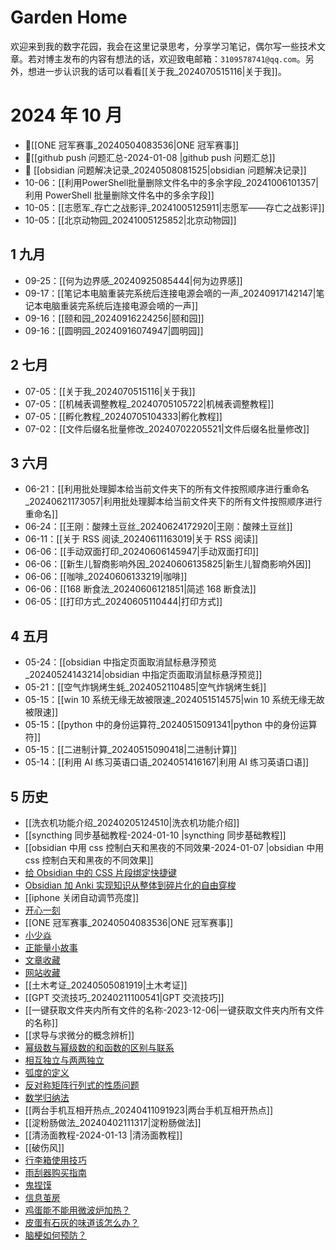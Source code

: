# Garden Home

欢迎来到我的数字花园，我会在这里记录思考，分享学习笔记，偶尔写一些技术文章。若对博主发布的内容有想法的话，欢迎致电邮箱：`3109578741@qq.com`。另外，想进一步认识我的话可以看看[[关于我_2024070515116|关于我]]。

# 2024 年 10 月

- 📌[[ONE 冠军赛事_20240504083536|ONE 冠军赛事]] 
- 📌[[github push 问题汇总-2024-01-08 |github push 问题汇总]] 
- 📌 [[obsidian 问题解决记录_20240508081525|obsidian 问题解决记录]] 
- 10-06：[[利用PowerShell批量删除文件名中的多余字段_20241006101357|利用 PowerShell 批量删除文件名中的多余字段]]
- 10-05：[[志愿军_存亡之战影评_20241005125911|志愿军——存亡之战影评]]
- 10-05：[[北京动物园_20241005125852|北京动物园]]

## 1 九月

- 09-25：[[何为边界感_20240925085444|何为边界感]]
- 09-17：[[笔记本电脑重装完系统后连接电源会嘀的一声_20240917142147|笔记本电脑重装完系统后连接电源会嘀的一声]]
- 09-16：[[颐和园_20240916224256|颐和园]]
- 09-16：[[圆明园_20240916074947|圆明园]]

## 2 七月

- 07-05：[[关于我_2024070515116|关于我]]
- 07-05：[[机械表调整教程_20240705105722|机械表调整教程]]
- 07-05：[[孵化教程_20240705104333|孵化教程]] 
- 07-02：[[文件后缀名批量修改_20240702205521|文件后缀名批量修改]] 

## 3 六月

- 06-21：[[利用批处理脚本给当前文件夹下的所有文件按照顺序进行重命名_20240621173057|利用批处理脚本给当前文件夹下的所有文件按照顺序进行重命名]]
- 06-24：[[王刚：酸辣土豆丝_20240624172920|王刚：酸辣土豆丝]]
- 06-11：[[关于 RSS 阅读_20240611163019|关于 RSS 阅读]]
- 06-06：[[手动双面打印_20240606145947|手动双面打印]]
- 06-06：[[新生儿智商影响外因_20240606135825|新生儿智商影响外因]]
- 06-06：[[咖啡_20240606133219|咖啡]]
- 06-06：[[168 断食法_20240606121851|简述 168 断食法]]
- 06-05：[[打印方式_20240605110444|打印方式]]

## 4 五月

- 05-24：[[obsidian 中指定页面取消鼠标悬浮预览_20240524143214|obsidian 中指定页面取消鼠标悬浮预览]]
- 05-21：[[空气炸锅烤生蚝_2024052110485|空气炸锅烤生蚝]]
- 05-15：[[win 10 系统无缘无故被限速_2024051514575|win 10 系统无缘无故被限速]]
- 05-15：[[python 中的身份运算符_20240515091341|python 中的身份运算符]]
- 05-15：[[二进制计算_20240515090418|二进制计算]]
- 05-14：[[利用 AI 练习英语口语_2024051416167|利用 AI 练习英语口语]]

## 5 历史

- [[洗衣机功能介绍_20240205124510|洗衣机功能介绍]]
- [[syncthing 同步基础教程-2024-01-10 |syncthing 同步基础教程]]
- [[obsidian 中用 css 控制白天和黑夜的不同效果-2024-01-07 |obsidian 中用 css 控制白天和黑夜的不同效果]]
- [给 Obsidian 中的 CSS 片段绑定快捷键](%E7%BB%99%20Obsidian%20%E4%B8%AD%E7%9A%84%20CSS%20%E7%89%87%E6%AE%B5%E7%BB%91%E5%AE%9A%E5%BF%AB%E6%8D%B7%E9%94%AE.md)
- [Obsidian 加 Anki 实现知识从整体到碎片化的自由穿梭](Obsidian%20%E5%8A%A0%20Anki%20%E5%AE%9E%E7%8E%B0%E7%9F%A5%E8%AF%86%E4%BB%8E%E6%95%B4%E4%BD%93%E5%88%B0%E7%A2%8E%E7%89%87%E5%8C%96%E7%9A%84%E8%87%AA%E7%94%B1%E7%A9%BF%E6%A2%AD.md)
- [[iphone 关闭自动调节亮度]]
- [开心一刻](开心一刻.md) 
- [[ONE 冠军赛事_20240504083536|ONE 冠军赛事]]
- [小少焱](%E5%B0%8F%E5%B0%91%E7%84%B1.md) 
- [正能量小故事](正能量小故事.md) 
- [文章收藏](文章收藏.md) 
- [网站收藏](网站收藏.md) 
- [[土木考证_20240505081919|土木考证]]
- [[GPT 交流技巧_20240211100541|GPT 交流技巧]]
- [[一键获取文件夹内所有文件的名称-2023-12-06|一键获取文件夹内所有文件的名称]]
- [[求导与求微分的概念辨析]]
- [幂级数与幂级数的和函数的区别与联系](幂级数与幂级数的和函数的区别与联系.md)
- [相互独立与两两独立](%E7%9B%B8%E4%BA%92%E7%8B%AC%E7%AB%8B%E4%B8%8E%E4%B8%A4%E4%B8%A4%E7%8B%AC%E7%AB%8B.md)
- [弧度的定义](%E5%BC%A7%E5%BA%A6%E7%9A%84%E5%AE%9A%E4%B9%89.md)
- [反对称矩阵行列式的性质问题](%E5%8F%8D%E5%AF%B9%E7%A7%B0%E7%9F%A9%E9%98%B5%E8%A1%8C%E5%88%97%E5%BC%8F%E7%9A%84%E6%80%A7%E8%B4%A8%E9%97%AE%E9%A2%98.md)
- [数学归纳法](%E6%95%B0%E5%AD%A6%E5%BD%92%E7%BA%B3%E6%B3%95.md)
- [[两台手机互相开热点_20240411091923|两台手机互相开热点]]
- [[淀粉肠做法_20240402111317|淀粉肠做法]] 
- [[清汤面教程-2024-01-13 |清汤面教程]] 
- [[破伤风]] 
- [行李箱使用技巧](%E8%A1%8C%E6%9D%8E%E7%AE%B1%E4%BD%BF%E7%94%A8%E6%8A%80%E5%B7%A7.md) 
- [雨刮器购买指南](%E9%9B%A8%E5%88%AE%E5%99%A8%E8%B4%AD%E4%B9%B0%E6%8C%87%E5%8D%97.md) 
- [鬼捏馍](%E9%AC%BC%E6%8D%8F%E9%A6%8D.md) 
- [信息茧房](%E4%BF%A1%E6%81%AF%E8%8C%A7%E6%88%BF.md) 
- [鸡蛋能不能用微波炉加热？](%E9%B8%A1%E8%9B%8B%E8%83%BD%E4%B8%8D%E8%83%BD%E7%94%A8%E5%BE%AE%E6%B3%A2%E7%82%89%E5%8A%A0%E7%83%AD%EF%BC%9F.md) 
- [皮蛋有石灰的味道该怎么办？](%E7%9A%AE%E8%9B%8B%E6%9C%89%E7%9F%B3%E7%81%B0%E7%9A%84%E5%91%B3%E9%81%93%E8%AF%A5%E6%80%8E%E4%B9%88%E5%8A%9E%EF%BC%9F.md) 
- [脑梗如何预防？](%E8%84%91%E6%A2%97%E5%A6%82%E4%BD%95%E9%A2%84%E9%98%B2%EF%BC%9F.md) 